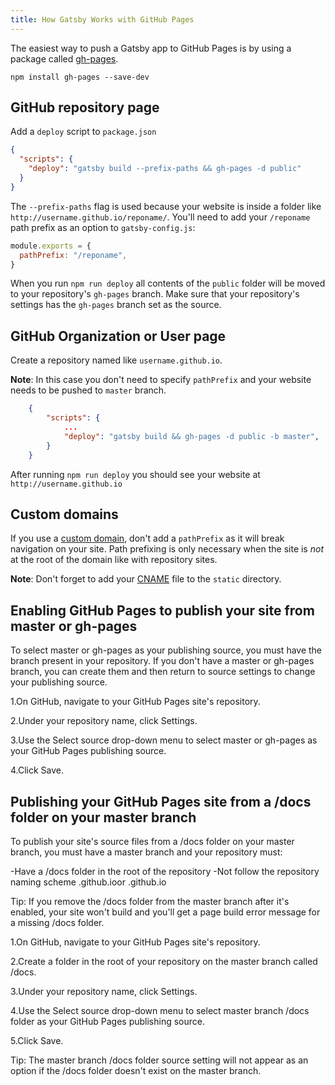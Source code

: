 ```yaml
---
title: How Gatsby Works with GitHub Pages
---
```


The easiest way to push a Gatsby app to GitHub Pages is by using a package called [gh-pages](https://github.com/tschaub/gh-pages).

`npm install gh-pages --save-dev`

## GitHub repository page

Add a `deploy` script to `package.json`

```json:title=package.json
{
  "scripts": {
    "deploy": "gatsby build --prefix-paths && gh-pages -d public"
  }
}
```

The `--prefix-paths` flag is used because your website is inside a folder like `http://username.github.io/reponame/`. You'll need to add your `/reponame` path prefix as an option to `gatsby-config.js`:

```js:title=gatsby-config.js
module.exports = {
  pathPrefix: "/reponame",
}
```

When you run `npm run deploy` all contents of the `public` folder will be moved to your repository's `gh-pages` branch. Make sure that your repository's settings has the `gh-pages` branch set as the source.

## GitHub Organization or User page

Create a repository named like `username.github.io`.

**Note**: In this case you don't need to specify `pathPrefix` and your website needs to be pushed to `master` branch.

```json:title=package.json
    {
        "scripts": {
            ...
            "deploy": "gatsby build && gh-pages -d public -b master",
        }
    }
```

After running `npm run deploy` you should see your website at `http://username.github.io`

## Custom domains

If you use a [custom domain](https://help.github.com/articles/using-a-custom-domain-with-github-pages/), don't add a `pathPrefix` as it will break navigation on your site. Path prefixing is only necessary when the site is _not_ at the root of the domain like with repository sites.

**Note**: Don't forget to add your [CNAME](https://help.github.com/articles/troubleshooting-custom-domains/#github-repository-setup-errors) file to the `static` directory.



## Enabling GitHub Pages to publish your site from master or gh-pages
 
 To select master or gh-pages as your publishing source, you must have the branch present in your repository. If you don't have a master or gh-pages branch, you can create them and then return to source settings to change your publishing source.
 
1.On GitHub, navigate to your GitHub Pages site's repository.

2.Under your repository name, click Settings.

3.Use the Select source drop-down menu to select master or gh-pages as your GitHub Pages publishing source.

4.Click Save.

## Publishing your GitHub Pages site from a /docs folder on your master branch
 
 To publish your site's source files from a /docs folder on your master branch, you must have a master branch and your repository must:

 -Have a /docs folder in the root of the repository
 -Not follow the repository naming scheme <username>.github.ioor <orgname>.github.io
  
Tip: If you remove the /docs folder from the master branch after it's enabled, your site won't build and you'll get a page build error message for a missing /docs folder.

1.On GitHub, navigate to your GitHub Pages site's repository.

2.Create a folder in the root of your repository on the master branch called /docs.

3.Under your repository name, click  Settings.

4.Use the Select source drop-down menu to select master branch /docs folder as your GitHub Pages publishing source.

5.Click Save.

Tip: The master branch /docs folder source setting will not appear as an option if the /docs folder doesn't exist on the master branch.


  
  
